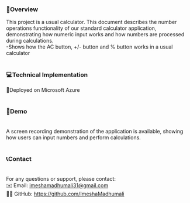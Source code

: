 ### 🚀Overview

This project is a usual calculator.  This document describes the number operations functionality of our standard calculator application, demonstrating how numeric input works and how numbers are processed during calculations.<br>
-Shows how the AC button, +/- button and % button works in a usual calculator<br><br>

### 💻Technical Implementation<br>

🔴Deployed on Microsoft Azure<br><br>

### 📼Demo<br><br>
A screen recording demonstration of the application is available, showing how users can input numbers and perform calculations. <br><br>

### 📞Contact<br><br>
For any questions or support, please contact:<br>
✉️ Email: imeshamadhumali31@gmail.com<br>
👩‍💻 GitHub: https://github.com/ImeshaMadhumali



